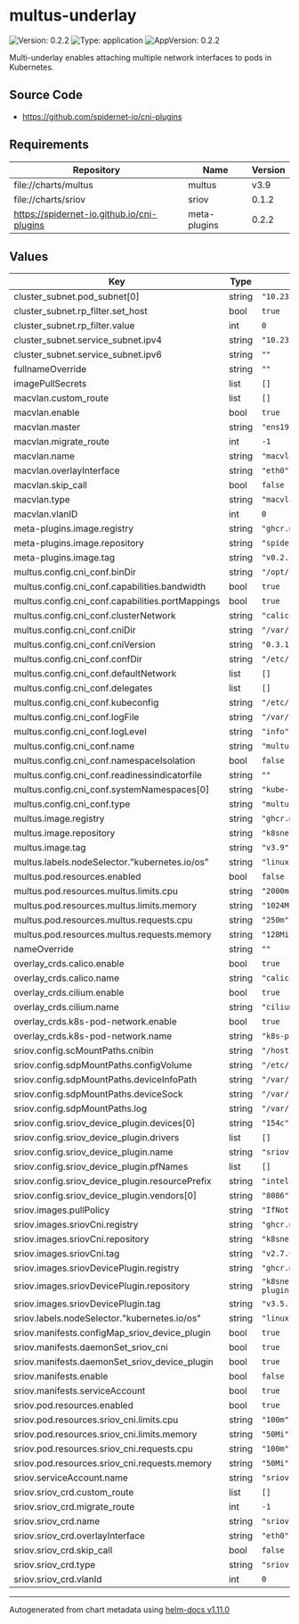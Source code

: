 # multus-underlay

![Version: 0.2.2](https://img.shields.io/badge/Version-0.2.2-informational?style=flat-square) ![Type: application](https://img.shields.io/badge/Type-application-informational?style=flat-square) ![AppVersion: 0.2.2](https://img.shields.io/badge/AppVersion-0.2.2-informational?style=flat-square)

Multi-underlay enables attaching multiple network interfaces to pods in Kubernetes.

## Source Code

* <https://github.com/spidernet-io/cni-plugins>

## Requirements

| Repository | Name | Version |
|------------|------|---------|
| file://charts/multus | multus | v3.9 |
| file://charts/sriov | sriov | 0.1.2 |
| https://spidernet-io.github.io/cni-plugins | meta-plugins | 0.2.2 |

## Values

| Key | Type | Default | Description |
|-----|------|---------|-------------|
| cluster_subnet.pod_subnet[0] | string | `"10.233.64.0/18"` |  |
| cluster_subnet.rp_filter.set_host | bool | `true` |  |
| cluster_subnet.rp_filter.value | int | `0` |  |
| cluster_subnet.service_subnet.ipv4 | string | `"10.233.0.0/18"` |  |
| cluster_subnet.service_subnet.ipv6 | string | `""` |  |
| fullnameOverride | string | `""` |  |
| imagePullSecrets | list | `[]` |  |
| macvlan.custom_route | list | `[]` |  |
| macvlan.enable | bool | `true` |  |
| macvlan.master | string | `"ens192"` |  |
| macvlan.migrate_route | int | `-1` |  |
| macvlan.name | string | `"macvlan-overlay-vlan0"` |  |
| macvlan.overlayInterface | string | `"eth0"` |  |
| macvlan.skip_call | bool | `false` |  |
| macvlan.type | string | `"macvlan-overlay"` |  |
| macvlan.vlanID | int | `0` |  |
| meta-plugins.image.registry | string | `"ghcr.m.daocloud.io"` |  |
| meta-plugins.image.repository | string | `"spidernet-io/cni-plugins/meta-plugins"` |  |
| meta-plugins.image.tag | string | `"v0.2.2"` |  |
| multus.config.cni_conf.binDir | string | `"/opt/cni/bin"` |  |
| multus.config.cni_conf.capabilities.bandwidth | bool | `true` |  |
| multus.config.cni_conf.capabilities.portMappings | bool | `true` |  |
| multus.config.cni_conf.clusterNetwork | string | `"calico"` | calico or cilium |
| multus.config.cni_conf.cniDir | string | `"/var/lib/cni/multus"` |  |
| multus.config.cni_conf.cniVersion | string | `"0.3.1"` |  |
| multus.config.cni_conf.confDir | string | `"/etc/cni/net.d"` |  |
| multus.config.cni_conf.defaultNetwork | list | `[]` |  |
| multus.config.cni_conf.delegates | list | `[]` |  |
| multus.config.cni_conf.kubeconfig | string | `"/etc/cni/net.d/multus.d/multus.kubeconfig"` |  |
| multus.config.cni_conf.logFile | string | `"/var/log/multus.log"` |  |
| multus.config.cni_conf.logLevel | string | `"info"` | info,debug,error,verbose,panic |
| multus.config.cni_conf.name | string | `"multus-cni-network"` |  |
| multus.config.cni_conf.namespaceIsolation | bool | `false` |  |
| multus.config.cni_conf.readinessindicatorfile | string | `""` |  |
| multus.config.cni_conf.systemNamespaces[0] | string | `"kube-system"` |  |
| multus.config.cni_conf.type | string | `"multus"` |  |
| multus.image.registry | string | `"ghcr.m.daocloud.io"` |  |
| multus.image.repository | string | `"k8snetworkplumbingwg/multus-cni"` |  |
| multus.image.tag | string | `"v3.9"` |  |
| multus.labels.nodeSelector."kubernetes.io/os" | string | `"linux"` |  |
| multus.pod.resources.enabled | bool | `false` |  |
| multus.pod.resources.multus.limits.cpu | string | `"2000m"` |  |
| multus.pod.resources.multus.limits.memory | string | `"1024Mi"` |  |
| multus.pod.resources.multus.requests.cpu | string | `"250m"` |  |
| multus.pod.resources.multus.requests.memory | string | `"128Mi"` |  |
| nameOverride | string | `""` |  |
| overlay_crds.calico.enable | bool | `true` |  |
| overlay_crds.calico.name | string | `"calico"` |  |
| overlay_crds.cilium.enable | bool | `true` |  |
| overlay_crds.cilium.name | string | `"cilium"` |  |
| overlay_crds.k8s-pod-network.enable | bool | `true` |  |
| overlay_crds.k8s-pod-network.name | string | `"k8s-pod-network"` |  |
| sriov.config.scMountPaths.cnibin | string | `"/host/opt/cni/bin"` |  |
| sriov.config.sdpMountPaths.configVolume | string | `"/etc/pcidp/"` |  |
| sriov.config.sdpMountPaths.deviceInfoPath | string | `"/var/run/k8s.cni.cncf.io/devinfo/dp"` |  |
| sriov.config.sdpMountPaths.deviceSock | string | `"/var/lib/kubelet"` |  |
| sriov.config.sdpMountPaths.log | string | `"/var/log"` |  |
| sriov.config.sriov_device_plugin.devices[0] | string | `"154c"` |  |
| sriov.config.sriov_device_plugin.drivers | list | `[]` |  |
| sriov.config.sriov_device_plugin.name | string | `"sriov_netdevice"` |  |
| sriov.config.sriov_device_plugin.pfNames | list | `[]` |  |
| sriov.config.sriov_device_plugin.resourcePrefix | string | `"intel.com"` |  |
| sriov.config.sriov_device_plugin.vendors[0] | string | `"8086"` |  |
| sriov.images.pullPolicy | string | `"IfNotPresent"` |  |
| sriov.images.sriovCni.registry | string | `"ghcr.m.daocloud.io"` |  |
| sriov.images.sriovCni.repository | string | `"k8snetworkplumbingwg/sriov-cni"` |  |
| sriov.images.sriovCni.tag | string | `"v2.7.0"` |  |
| sriov.images.sriovDevicePlugin.registry | string | `"ghcr.m.daocloud.io"` |  |
| sriov.images.sriovDevicePlugin.repository | string | `"k8snetworkplumbingwg/sriov-network-device-plugin"` |  |
| sriov.images.sriovDevicePlugin.tag | string | `"v3.5.1"` |  |
| sriov.labels.nodeSelector."kubernetes.io/os" | string | `"linux"` |  |
| sriov.manifests.configMap_sriov_device_plugin | bool | `true` |  |
| sriov.manifests.daemonSet_sriov_cni | bool | `true` |  |
| sriov.manifests.daemonSet_sriov_device_plugin | bool | `true` |  |
| sriov.manifests.enable | bool | `false` |  |
| sriov.manifests.serviceAccount | bool | `true` |  |
| sriov.pod.resources.enabled | bool | `true` |  |
| sriov.pod.resources.sriov_cni.limits.cpu | string | `"100m"` |  |
| sriov.pod.resources.sriov_cni.limits.memory | string | `"50Mi"` |  |
| sriov.pod.resources.sriov_cni.requests.cpu | string | `"100m"` |  |
| sriov.pod.resources.sriov_cni.requests.memory | string | `"50Mi"` |  |
| sriov.serviceAccount.name | string | `"sriov-device-plugin-test"` |  |
| sriov.sriov_crd.custom_route | list | `[]` |  |
| sriov.sriov_crd.migrate_route | int | `-1` |  |
| sriov.sriov_crd.name | string | `"sriov-overlay-vlan0"` |  |
| sriov.sriov_crd.overlayInterface | string | `"eth0"` |  |
| sriov.sriov_crd.skip_call | bool | `false` |  |
| sriov.sriov_crd.type | string | `"sriov-overlay"` |  |
| sriov.sriov_crd.vlanId | int | `0` |  |

----------------------------------------------
Autogenerated from chart metadata using [helm-docs v1.11.0](https://github.com/norwoodj/helm-docs/releases/v1.11.0)
